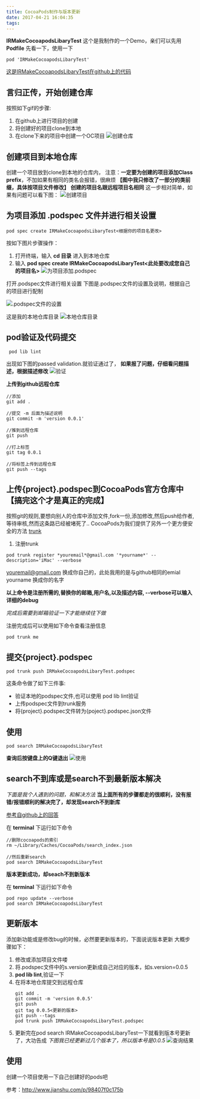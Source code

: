 ```yaml
---
title: CocoaPods制作与版本更新
date: 2017-04-21 16:04:35
tags:
---
```


**IRMakeCocoapodsLibaryTest** 这个是我制作的一个Demo，亲们可以先用 **Podfile** 先看一下，使用一下
```
pod 'IRMakeCocoapodsLibaryTest'
```
[这是IRMakeCocoapodsLibaryTest在github上的代码](https://github.com/IrenaChou/IRMakeCocoapodsLibaryTest)

言归正传，开始创建仓库
---
按照如下gif的步骤:
  1.  在github上进行项目的创建
  2.  将创建好的项目clone到本地
  3.  在clone下来的项目中创建一个OC项目
![创建仓库](http://7xrirn.com1.z0.glb.clouddn.com/CocoaPods_1.gif)

<!-- more -->

创建项目到本地仓库
---
创建一个项目放到clone到本地的仓库内， 注意：**一定要为创建的项目添加Class prefix**，不加如果有相同的类名会报错，很麻烦 **【图中我只修改了一部分的类前缀，具体按项目文件修改】**
**创建的项目名跟远程项目名相同**
这一步相对简单，如果有问题可以看下图：
![创建项目](http://7xrirn.com1.z0.glb.clouddn.com/CocoaPods_2.gif)


为项目添加 **.podspec** 文件并进行相关设置
---
```
pod spec create IRMakeCocoapodsLibaryTest<根据你的项目名更改>
```
按如下图片步骤操作：
  1.  打开终端，输入 **cd 目录** 进入到本地仓库
  2.  输入 **pod spec create IRMakeCocoapodsLibaryTest<此处要改成您自己的项目名>**
![为项目添加.podspec](http://7xrirn.com1.z0.glb.clouddn.com/CocoaPods_3.png)

打开.podspec文件进行相关设置
下图是.podspec文件的设置及说明，根据自己的项目进行配制

![.podspec文件的设置](http://7xrirn.com1.z0.glb.clouddn.com/CocoaPods_4.png)

这是我的本地仓库目录
![本地仓库目录](http://7xrirn.com1.z0.glb.clouddn.com/CocoaPods_5.png)

pod验证及代码提交
---
```
 pod lib lint
```
出现如下图的passed validation.就验证通过了， **如果报了问题，仔细看问题描述，根据描述修改**
![验证](http://7xrirn.com1.z0.glb.clouddn.com/CocoaPods_6.png)

**上传到github远程仓库**
```
//添加
git add .

//提交 -m 后面为描述说明
git commit -m 'version 0.0.1'

//推到远程仓库
git push

//打上标签
git tag 0.0.1

//将标签上传到远程仓库
git push --tags
```


上传{project}.podspec到CocoaPods官方仓库中【搞完这个才是真正的完成】
----
按照git的规则,要想向别人的仓库中添加文件,fork一份,添加修改,然后push给作者,等待审核,然而这条路已经被堵死了..
CocoaPods为我们提供了另外一个更方便安全的方法 [trunk](http://blog.cocoapods.org/CocoaPods-Trunk/#transition)

1. 注册trunk
```
pod trunk register *youremail*@gmail.com '*yourname*' --description='iMac' --verbose
```
youremail@gmail.com 换成你自己的，此处我用的是与github相同的emial
yourname 换成你的名字

**以上命令是注册所需的,替换你的邮箱,用户名,以及描述内容, --verbose可以输入详细的debug**

*完成后需要到邮箱验证一下才能继续往下做*

注册完成后可以使用如下命令查看注册信息
```
pod trunk me
```

提交{project}.podspec
---
```
pod trunk push IRMakeCocoapodsLibaryTest.podspec
```
这条命令做了如下三件事:
  * 验证本地的podspec文件,也可以使用 pod lib lint验证
  * 上传podspec文件到trunk服务
  * 将{project}.podspec文件转为{poject}.podspec.json文件

使用
---
```
pod search IRMakeCocoapodsLibaryTest
```
**查询后按键盘上的Q键退出**
![使用](http://7xrirn.com1.z0.glb.clouddn.com/CocoaPods_7.png)


search不到库或是search不到最新版本解决
---
*下面是我个人遇到的问题，和解决方法*
**当上面所有的步骤都走的很顺利，没有报错/报错顺利的解决完了，却发现search不到新库**

[参考自github上的回答](https://github.com/CocoaPods/CocoaPods/issues/4865)

在 **terminal** 下运行如下命令
```
//删除cocoapods的索引
rm ~/Library/Caches/CocoaPods/search_index.json

//然后重新search
pod search IRMakeCocoapodsLibaryTest
```

**版本更新成功，却seach不到新版本**

在 **terminal** 下运行如下命令
```
pod repo update --verbose
pod search IRMakeCocoapodsLibaryTest
```



更新版本
---
添加新功能或是修改bug的时候，必然要更新版本的，下面说说版本更新
大概步骤如下：
  1.  修改或添加项目文件喽
  2.  将.podspec文件中的s.version更新成自己对应的版本，如s.version=0.0.5
  3.  **pod lib lint**,验证一下
  4.  在将本地仓库提交到远程仓库
      ```
      git add .
      git commit -m 'version 0.0.5'
      git push
      git tag 0.0.5<更新的版本>
      git push --tags
      pod trunk push IRMakeCocoapodsLibaryTest.podspec
      ```
  5.  更新完在pod search IRMakeCocoapodsLibaryTest一下就看到版本号更新了，大功告成
  *下图我已经更新过几个版本了，所以版本号是0.0.5*
  ![查询结果](http://7xrirn.com1.z0.glb.clouddn.com/CocoaPods_8.png)


  使用
  ---
  创建一个项目使用一下自己创建好的pods吧


参考：http://www.jianshu.com/p/98407f0c175b
